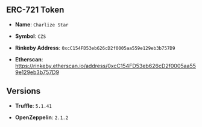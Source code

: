 ## ERC-721 Token

- **Name**: `Charlize Star`

- **Symbol**: `CZS`

- **Rinkeby Address**: `0xcC154FD53eb626cD2f0005aa559e129eb3b757D9`

- **Etherscan**: https://rinkeby.etherscan.io/address/0xcC154FD53eb626cD2f0005aa559e129eb3b757D9

## Versions

* **Truffle**: `5.1.41`

* **OpenZeppelin**: `2.1.2`
